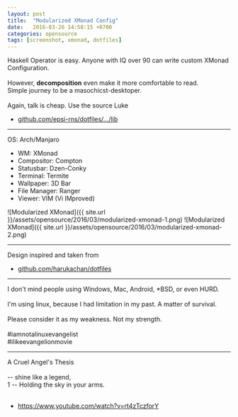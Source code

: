 ```yaml
---
layout: post
title:  "Modularized XMonad Config"
date:   2016-03-26 14:58:15 +0700
categories: opensource
tags: [screenshot, xmonad, dotfiles]
---
```



Haskell Operator is easy.
Anyone with IQ over 90 can write custom XMonad Configuration.
<br><br>
However, **decomposition** even make it more comfortable to read.<br>
Simple journey to be a masochicst-desktoper.
<br><br>
Again, talk is cheap.
Use the source Luke
<br>
* [github.com/epsi-rns/dotfiles/.../lib][dotfiles-lib]

* * *

OS: Arch/Manjaro<br>
+ WM: XMonad<br>
+ Compositor: Compton<br>
+ Statusbar: Dzen-Conky<br>
+ Terminal: Termite<br>
+ Wallpaper: 3D Bar<br>
+ File Manager: Ranger<br>
+ Viewer: VIM (Vi IMproved)<br>

![Modularized XMonad]({{ site.url }}/assets/opensource/2016/03/modularized-xmonad-1.png)
![Modularized XMonad]({{ site.url }}/assets/opensource/2016/03/modularized-xmonad-2.png)

* * *

Design inspired and taken from<br>
* [github.com/harukachan/dotfiles][code-haruka]

* * *

I don't mind people using Windows, Mac, Android, *BSD, or even HURD.
<br><br>
I'm using linux, because I had limitation in my past. A matter of survival.
<br><br>
Please consider it as my weakness. Not my strength.
<br><br>
#iamnotalinuxevangelist<br>
#ilikeevangelionmovie

* * *

A Cruel Angel's Thesis
<br><br>
-- shine like a legend,<br>1
-- Holding the sky in your arms.
<br><br>
* <https://www.youtube.com/watch?v=rt4zTczforY>




[code-haruka]: https://github.com/codeharuka/dotfiles
[dotfiles-lib]: https://github.com/epsi-rns/dotfiles/tree/master/xmonad/xmonad-dzen-2/lib
